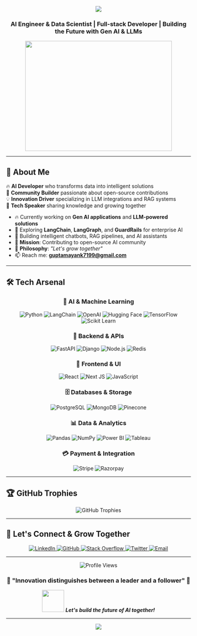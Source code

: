 <div align="center">
  <img src="https://readme-typing-svg.herokuapp.com/?font=Righteous&size=35&center=true&vCenter=true&width=500&height=70&duration=4000&lines=Hi+There!+👋;I'm+Mayank+Gupta!;Data+Scientist+%26+AI+Engineer;" />
</div>

<h3 align="center"> AI Engineer & Data Scientist | Full-stack Developer | Building the Future with Gen AI & LLMs</h3>

<div align="center">
  <img src="https://media.giphy.com/media/SWoSkN6DxTszqIKEqv/giphy.gif" width="400" height="300" />
</div>

---

## 🎯 About Me

🔥 **AI Developer** who transforms data into intelligent solutions  
🌟 **Community Builder** passionate about open-source contributions  
💡 **Innovation Driver** specializing in LLM integrations and RAG systems  
🎤 **Tech Speaker** sharing knowledge and growing together  

- 🔥 Currently working on **Gen AI applications** and **LLM-powered solutions**
- 🔬 Exploring **LangChain**, **LangGraph**, and **GuardRails** for enterprise AI
- 🌱 Building intelligent chatbots, RAG pipelines, and AI assistants
- 🎯 **Mission**: Contributing to open-source AI community
- 💬 **Philosophy**: *"Let's grow together"*
- 📫 Reach me: **guptamayank7199@gmail.com**

---

## 🛠️ Tech Arsenal

<div align="center">

### 🤖 AI & Machine Learning
![Python](https://img.shields.io/badge/Python-3776AB?style=for-the-badge&logo=python&logoColor=white)
![LangChain](https://img.shields.io/badge/🦜_LangChain-1C3C3C?style=for-the-badge)
![OpenAI](https://img.shields.io/badge/OpenAI-412991?style=for-the-badge&logo=openai&logoColor=white)
![Hugging Face](https://img.shields.io/badge/🤗_Hugging_Face-FFD21E?style=for-the-badge)
![TensorFlow](https://img.shields.io/badge/TensorFlow-FF6F00?style=for-the-badge&logo=tensorflow&logoColor=white)
![Scikit Learn](https://img.shields.io/badge/scikit--learn-F7931E?style=for-the-badge&logo=scikit-learn&logoColor=white)

### 🔧 Backend & APIs
![FastAPI](https://img.shields.io/badge/FastAPI-009688?style=for-the-badge&logo=FastAPI&logoColor=white)
![Django](https://img.shields.io/badge/Django-092E20?style=for-the-badge&logo=django&logoColor=white)
![Node.js](https://img.shields.io/badge/Node.js-43853D?style=for-the-badge&logo=node.js&logoColor=white)
![Redis](https://img.shields.io/badge/redis-CC0000.svg?&style=for-the-badge&logo=redis&logoColor=white)

### 🎨 Frontend & UI
![React](https://img.shields.io/badge/React-20232A?style=for-the-badge&logo=react&logoColor=61DAFB)
![Next JS](https://img.shields.io/badge/Next-black?style=for-the-badge&logo=next.js&logoColor=white)
![JavaScript](https://img.shields.io/badge/JavaScript-F7DF1E?style=for-the-badge&logo=javascript&logoColor=black)

### 🗄️ Databases & Storage
![PostgreSQL](https://img.shields.io/badge/PostgreSQL-316192?style=for-the-badge&logo=postgresql&logoColor=white)
![MongoDB](https://img.shields.io/badge/MongoDB-4EA94B?style=for-the-badge&logo=mongodb&logoColor=white)
![Pinecone](https://img.shields.io/badge/🌲_Pinecone-000000?style=for-the-badge)

### 📊 Data & Analytics
![Pandas](https://img.shields.io/badge/pandas-150458.svg?style=for-the-badge&logo=pandas&logoColor=white)
![NumPy](https://img.shields.io/badge/numpy-013243.svg?style=for-the-badge&logo=numpy&logoColor=white)
![Power BI](https://img.shields.io/badge/power_bi-F2C811?style=for-the-badge&logo=powerbi&logoColor=black)
![Tableau](https://img.shields.io/badge/Tableau-E97627?style=for-the-badge&logo=Tableau&logoColor=white)

### 💳 Payment & Integration
![Stripe](https://img.shields.io/badge/Stripe-626CD9?style=for-the-badge&logo=Stripe&logoColor=white)
![Razorpay](https://img.shields.io/badge/Razorpay-02042B?style=for-the-badge&logo=razorpay&logoColor=3395FF)

</div>


---

## 🏆 GitHub Trophies
<div align="center">
  <img src="https://github-profile-trophy.vercel.app/?username=ms7199&theme=radical&row=1&column=6" alt="GitHub Trophies" />
</div>

---


## 🤝 Let's Connect & Grow Together

<div align="center">
  <a href="https://www.linkedin.com/in/guptamayank7199/" target="_blank">
    <img src="https://img.shields.io/badge/LinkedIn-0077B5?style=for-the-badge&logo=linkedin&logoColor=white" alt="LinkedIn"/>
  </a>
  <a href="https://github.com/ms7199" target="_blank">
    <img src="https://img.shields.io/badge/GitHub-100000?style=for-the-badge&logo=github&logoColor=white" alt="GitHub"/>
  </a>
  <a href="https://stackoverflow.com/users/9546688/mayank-gupta" target="_blank">
    <img src="https://img.shields.io/badge/Stack_Overflow-FE7A16?style=for-the-badge&logo=stack-overflow&logoColor=white" alt="Stack Overflow"/>
  </a>
  <a href="https://twitter.com/msgupta_07" target="_blank">
    <img src="https://img.shields.io/badge/Twitter-1DA1F2?style=for-the-badge&logo=twitter&logoColor=white" alt="Twitter"/>
  </a>
  <a href="mailto:guptamayank7199@gmail.com">
    <img src="https://img.shields.io/badge/Gmail-D14836?style=for-the-badge&logo=gmail&logoColor=white" alt="Email"/>
  </a>
</div>

---

<div align="center">
  <img src="https://komarev.com/ghpvc/?username=ms7199&label=Profile%20Views&color=brightgreen&style=for-the-badge" alt="Profile Views" />
</div>

<div align="center">
  <h3>🌟 "Innovation distinguishes between a leader and a follower" 🌟</h3>
  <img src="https://media.giphy.com/media/LnQjpWaON8nhr21vNW/giphy.gif" width="60"> 
  <em><b>Let's build the future of AI together!</b></em>
</div>

---

<div align="center">
  <img src="https://readme-typing-svg.herokuapp.com/?font=Righteous&size=25&center=true&vCenter=true&width=500&height=50&duration=3500&lines=Thanks+for+visiting!+🚀;Let's+connect+and+collaborate!+✨;Building+AI+solutions+daily!+🤖" />
</div>
